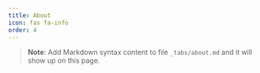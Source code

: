 ```yaml
---
title: About
icon: fas fa-info
order: 4
---
```




> **Note**: Add Markdown syntax content to file `_tabs/about.md` and it will show up on this page.
